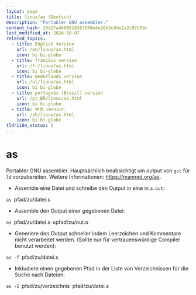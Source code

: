 ```yaml
---
layout: page
title: linux/as (Deutsch)
description: "Portabler GNU assembler."
content_hash: 16d17a4608618387580e4e26b3c9de2a2c97d59c
last_modified_at: 2024-10-07
related_topics:
  - title: English version
    url: /en/linux/as.html
    icon: bi bi-globe
  - title: français version
    url: /fr/linux/as.html
    icon: bi bi-globe
  - title: Nederlands version
    url: /nl/linux/as.html
    icon: bi bi-globe
  - title: português (Brasil) version
    url: /pt_BR/linux/as.html
    icon: bi bi-globe
  - title: 中文 version
    url: /zh/linux/as.html
    icon: bi bi-globe
tldri18n_status: 2
---
```

# as

Portabler GNU assembler.
Hauptsächlich beabsichtigt um output von `gcc` für `ld` vorzubereiten.
Weitere Informationen: <https://manned.org/as>.

- Assemble eine Datei und schreibe den Output in eine in `a.out`:

`as `<span class="tldr-var badge badge-pill bg-dark-lm bg-white-dm text-white-lm text-dark-dm font-weight-bold">pfad/zu/datei.s</span>

- Assemble den Output einer gegebenen Datei:

`as `<span class="tldr-var badge badge-pill bg-dark-lm bg-white-dm text-white-lm text-dark-dm font-weight-bold">pfad/zu/datei.s</span>` -o `<span class="tldr-var badge badge-pill bg-dark-lm bg-white-dm text-white-lm text-dark-dm font-weight-bold">pfad/zu/out.o</span>

- Generiere den Output schneller indem Leerzeichen und Kommentare nicht verarbeitet werden. (Sollte nur für vertrauenswürdige Compiler benutzt werden):

`as -f `<span class="tldr-var badge badge-pill bg-dark-lm bg-white-dm text-white-lm text-dark-dm font-weight-bold">pfad/zu/datei.s</span>

- Inkludiere einen gegebenen Pfad in der Liste von Verzeichnissen für die Suche nach Dateien:

`as -I `<span class="tldr-var badge badge-pill bg-dark-lm bg-white-dm text-white-lm text-dark-dm font-weight-bold">pfad/zu/verzeichnis</span>` `<span class="tldr-var badge badge-pill bg-dark-lm bg-white-dm text-white-lm text-dark-dm font-weight-bold">pfad/zu/datei.s</span>
